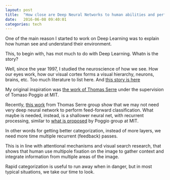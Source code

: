 ```yaml
---
layout: post
title:  "How close are Deep Neural Networks to human abilities and performance?"
date:   2016-06-08 09:40:01
categories: tech
---
```


One of the main reason I started to work on Deep Learning was to explain how human see and understand their environment.

This, to begin with, has mot much to do with Deep Learning. Whatn is the story?

Well, since the year 1997, I studied the neuroscience of how we see. How our eyes work, how our visual cortex forms a visual hierarchy, neurons, brains, etc. Too much literature to list here.
And [this story is here](http://culurciello.blogspot.com/2015/11/my-story-with-deep-learning-and-neural.html)

My original inspiration was [the work of Thomas Serre](http://serre-lab.clps.brown.edu/wp-content/uploads/2012/08/serre_etal-AIM-2004-026.pdf) under the supervision of Tomaso Poggio at MIT. 


Recently, [this work](http://arxiv.org/abs/1606.01167) from Thomas Serre group show that we may not need very deep neural network to perform feed-forward classification. 
What maybe is needed, instead, is a shallower neural net, with recurrent processing, similar to [what is proposed](http://arxiv.org/abs/1604.03640) by Poggio group at MIT.

In other words for getting better categorization, instead of more layers, we need more time multiple recurrent (feedback) passes.

This is in line with attentional mechanisms and visual search research, that shows that human use multipole fixation on the image to gather context and integrate information from multiple areas of the image. 

Rapid categorization is useful to run away when in danger, but in most typical situations, we take our time to look.
